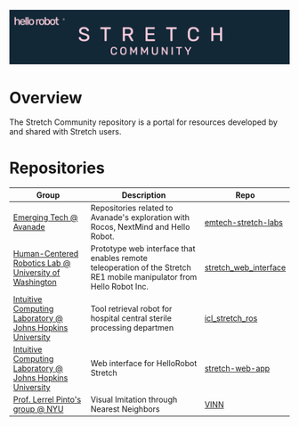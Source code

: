 ![](./images/banner.png)
# Overview

The Stretch Community repository is a portal for resources developed by and shared with Stretch users.

# Repositories
| Group                                                        | Description                                                  | Repo                                                         |
| ------------------------------------------------------------ | ------------------------------------------------------------ | ------------------------------------------------------------ |
| [Emerging Tech @ Avanade](https://www.avanade.com/thinking/research-and-insights/trendlines/emerging-technologies) | Repositories related to Avanade's exploration with Rocos, NextMind and Hello Robot.| [emtech-stretch-labs](https://github.com/Avanade/emtech-stretch-labs)|
| [Human-Centered Robotics Lab @ University of Washington](https://hcrlab.cs.washington.edu/) | Prototype web interface that enables remote teleoperation of the Stretch RE1 mobile manipulator from Hello Robot Inc. | [stretch_web_interface](https://github.com/hcrlab/stretch_web_interface) |
| [Intuitive Computing Laboratory @ Johns Hopkins University](http://intuitivecomputing.jhu.edu/) | Tool retrieval robot for hospital central sterile processing departmen | [icl_stretch_ros](https://github.com/intuitivecomputing/icl_stretch_ros) |
| [Intuitive Computing Laboratory @ Johns Hopkins University](http://intuitivecomputing.jhu.edu/) | Web interface for HelloRobot Stretch                         | [stretch-web-app](https://github.com/intuitivecomputing/stretch-web-app) |
| [Prof. Lerrel Pinto's group @ NYU](https://www.lerrelpinto.com/group/) | Visual Imitation through Nearest Neighbors | [VINN](https://github.com/jyopari/VINN/tree/main) |

